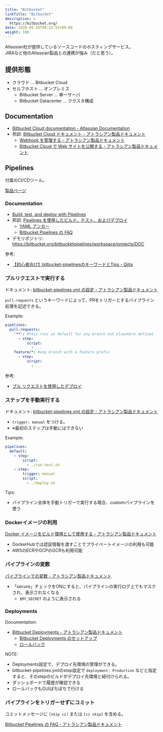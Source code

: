 ```yaml
---
title: "Bitbucket"
linkTitle: "Bitbucket"
description: >
  https://bitbucket.org/
date: 2020-04-28T00:22:53+09:00
weight: 100
---
```


Atlassian社が提供しているソースコードのホスティングサービス。  
JIRAなど他のAtlassian製品との連携が強み（だと思う）。

## 提供形態

- クラウド ... Bitbucket Cloud
- セルフホスト ... オンプレミス
  - Bitbucket Server ... 単一サーバ
  - Bitbucket Datacenter ... クラスタ構成

## Documentation

- [Bitbucket Cloud documentation - Atlassian Documentation](https://confluence.atlassian.com/bitbucket)
- 邦訳: [Bitbucket Cloud ドキュメント - アトラシアン製品ドキュメント](https://ja.confluence.atlassian.com/bitbucket/bitbucket-cloud-documentation-221448814.html)
  - [Webhook を管理する - アトラシアン製品ドキュメント](https://ja.confluence.atlassian.com/bitbucket/manage-webhooks-735643732.html)
  - [Bitbucket Cloud で Web サイトを公開する - アトラシアン製品ドキュメント](https://ja.confluence.atlassian.com/bitbucket/publishing-a-website-on-bitbucket-cloud-221449776.html)

## Pipelines

付属のCI/CDツール。

[製品ページ](https://www.atlassian.com/ja/software/bitbucket/features/pipelines)

### Documentation

- [Build, test, and deploy with Pipelines](https://confluence.atlassian.com/bitbucket/build-test-and-deploy-with-pipelines-792496469.html)
- 邦訳: [Pipelines を使用したビルド、テスト、およびデプロイ](https://ja.confluence.atlassian.com/bitbucket/build-test-and-deploy-with-pipelines-792496469.html)
  - [YAML アンカー](https://ja.confluence.atlassian.com/bitbucket/yaml-anchors-960154027.html)
  - [Bitbucket Pipelines の FAQ](https://ja.confluence.atlassian.com/bitbucket/bitbucket-pipelines-faq-827104769.html)
- デモリポジトリ: https://bitbucket.org/bitbucketpipelines/workspace/projects/DOC

参考:

- [【初心者向け】bitbucket-pipelinesのキーワードとTips - Qiita](https://qiita.com/mochio/items/33584357e924f55f9023)

### プルリクエストで実行する

ドキュメント: [bitbucket-pipelines.yml の設定 - アトラシアン製品ドキュメント](https://ja.confluence.atlassian.com/bitbucket/configure-bitbucket-pipelines-yml-792298910.html)

`pull-requests` というキーワードによって、PRをトリガーとするパイプライン処理を記述できる。

Example:

```YAML
pipelines:
  pull-requests:
    '**': #this runs as default for any branch not elsewhere defined
      - step:
          script:
            - ...
    feature/*: #any branch with a feature prefix
      - step:
          script:
            - ...
```

参考:

- [プル リクエストを使用したデプロイ](https://ja.confluence.atlassian.com/bitbucket/deploy-with-pull-requests-856832274.html)

### ステップを手動実行する

ドキュメント: [bitbucket-pipelines.yml の設定 - アトラシアン製品ドキュメント](https://ja.confluence.atlassian.com/bitbucket/configure-bitbucket-pipelines-yml-792298910.html)

- `trigger: manual` をつける。  
- ※最初のステップは手動にはできない

Example:

```YAML
pipelines:
  default:
    - step:
        script:
          - ./run-test.sh
    - step:
        trigger: manual
        script:
          - ./deploy.sh
```

Tips:

- パイプライン全体を手動トリガーで実行する場合、customパイプラインを使う

### Dockerイメージの利用

[Docker イメージをビルド環境として使用する - アトラシアン製品ドキュメント](https://ja.confluence.atlassian.com/bitbucket/use-docker-images-as-build-environments-792298897.html)

- DockerHubでは認証情報を渡すことでプライベートイメージの利用も可能
- AWSのECRやGCPのGCRも利用可能

### パイプラインの変数

[パイプラインでの変数 - アトラシアン製品ドキュメント](https://ja.confluence.atlassian.com/bitbucket/variables-in-pipelines-794502608.html)

- 「secure」チェックをONにすると、パイプラインの実行ログ上でもマスクされ、表示されなくなる
  - `$MY_SECRET` のように表示される

### Deployments

Documentation:

- [Bitbucket Deployments - アトラシアン製品ドキュメント](https://ja.confluence.atlassian.com/bitbucket/bitbucket-deployments-940695276.html)
  - [Bitbucket Deployments のセットアップ](https://ja.confluence.atlassian.com/bitbucket/set-up-bitbucket-deployments-968683907.html)
  - [ロールバック](https://ja.confluence.atlassian.com/bitbucket/rollbacks-981147477.html)

NOTE:

- Deployments設定で、デプロイ先環境の管理ができる。
- bitbucket-pipelines.ymlのstep設定で `deployment: Production` などと指定すると、そのstepのビルドがデプロイ先環境と紐付けられる。
- ダッシュボードで履歴が確認できる
- ロールバックもGUIぽちぽちで行ける

### パイプラインをトリガーせずにコミット

コミットメッセージに `[skip ci]` または `[ci skip]` を含める。

[Bitbucket Pipelines の FAQ - アトラシアン製品ドキュメント](https://ja.confluence.atlassian.com/bitbucket/bitbucket-pipelines-faq-827104769.html)
